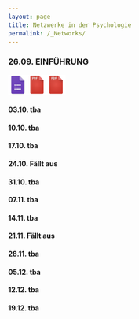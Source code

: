 ```yaml
---
layout: page
title: Netzwerke in der Psychologie
permalink: /_Networks/
---
```

### 26.09. EINFÜHRUNG
<a href="/q0_networks/" ><img src="/images/GoogleForms.png" alt="GoogleIcon" height="40"/><a href="{{site.url}}/_Networks/Literature/Barabasi2012NetworkTakeover.pdf" ><img src="/images/PDFIcon.png" alt="GoogleIcon" height="40" width = "39"/></a><a href="{{site.url}}/_Networks/Literature/BaronchelliEtAl2013NetworksInCognitiveScience.pdf" ><img src="/images/PDFIcon.png" alt="GoogleIcon" height="40" width = "39"/></a>

#### 03.10. tba

#### 10.10. tba

#### 17.10. tba

#### 24.10. Fällt aus

#### 31.10. tba

#### 07.11. tba

#### 14.11. tba

#### 21.11. Fällt aus

#### 28.11. tba

#### 05.12. tba

#### 12.12. tba

#### 19.12. tba
